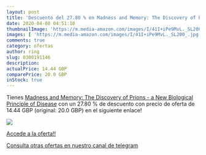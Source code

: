 ```yaml
---
layout: post
title: 'Descuento del 27.80 % en Madness and Memory: The Discovery of Pri'
date: 2020-04-08 04:51:18
thumbnailImage: 'https://m.media-amazon.com/images/I/41I+iPe9MvL._SL200_.jpg'
images: [ 'https://m.media-amazon.com/images/I/41I+iPe9MvL._SL200_.jpg' ]
comments: true
category: ofertas
author: ring
slug: 0300191146
description:
actualPrice: 14.44 GBP
comparePrice: 20.0 GBP
inStock: true
---
```


Tienes [Madness and Memory: The Discovery of Prions - a New Biological Principle of Disease](https://www.amazon.co.uk/dp/0300191146/?tag=redken01-21) con un 27.80 % de descuento con precio de oferta de 14.44 GBP (original: 20.0 GBP) en el siguiente enlace!

[![](https://m.media-amazon.com/images/I/41I+iPe9MvL._SL200_.jpg)](https://www.amazon.co.uk/dp/0300191146/?tag=redken01-21)

[Accede a la oferta!!](https://www.amazon.co.uk/dp/0300191146/?tag=redken01-21)

[Consulta otras ofertas en nuestro canal de telegram](https://t.me/s/ofertas25)

